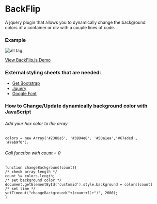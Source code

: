 # BackFlip
A jquery plugin that allows you to dynamically change the background colors of a container or div with a couple lines of code.

### Example
![alt tag](http://kellytech.herokuapp.com/static/img/backflip.png)

[View BackFlip.js Demo](http://backflip.kelly.tech/)

### External styling sheets that are needed:
- [Get Bootstrap](http://getbootstrap.com/)
- [Jquery](https://jquery.com/)
- [Google Font](https://www.google.com/fonts)

### How to Change/Update dynamically background color with JavaScript

###### Add your hex color to the array
```
colors = new Array('#2388e5', '#3994e8', '#50a1ea','#67aded', '#7eb9f0');
```

###### Call function with count = 0 
```
function changeBackground(count){
/* check array length */
count %= colors.length;
/* set background color */
document.getElementById('customid').style.background = colors[count]
/* set time */
setTimeout("changeBackground("+(count+1)+")", 2000);
}
```

